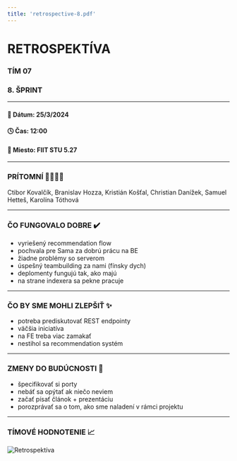 ```yaml
---
title: 'retrospective-8.pdf'
---
```


# RETROSPEKTÍVA

### TÍM 07

### 8. ŠPRINT

---

#### 📆 Dátum: 25/3/2024

#### 🕓 Čas: 12:00

#### 📍 Miesto: FIIT STU 5.27

---

### PRÍTOMNÍ 👩‍👨‍👧‍👦

Ctibor Kovalčík, Branislav Hozza, Kristián Košťal, Christian Danížek, Samuel Hetteš, Karolína Tóthová


---

### ČO FUNGOVALO DOBRE ✔️

- vyriešený recommendation flow
- pochvala pre Sama za dobrú prácu na BE
- žiadne problémy so serverom
- úspešný teambuilding za nami (fínsky dych)
- deplomenty fungujú tak, ako majú 
- na strane indexera sa pekne pracuje

---

### ČO BY SME MOHLI ZLEPŠIŤ ✨

- potreba prediskutovať REST endpointy
- väčšia iniciatíva
- na FE treba viac zamakať
- nestihol sa recommendation systém


---

### ZMENY DO BUDÚCNOSTI 🚀
- špecifikovať si porty
- nebáť sa opýtať ak niečo neviem
- začať písať článok + prezentáciu
- porozprávať sa o tom, ako sme naladení v rámci projektu

---

### TÍMOVÉ HODNOTENIE 📈
![Retrospektíva](/images/retrospectives/retrospective-8.png 'Retrospektíva')
